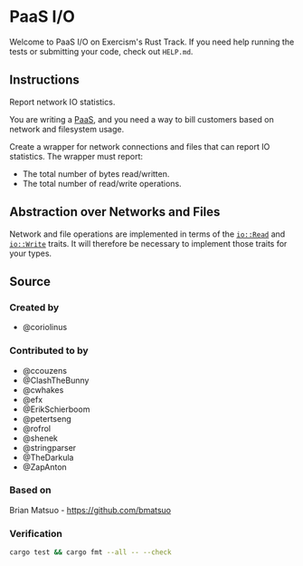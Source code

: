 # PaaS I/O

Welcome to PaaS I/O on Exercism's Rust Track.
If you need help running the tests or submitting your code, check out `HELP.md`.

## Instructions

Report network IO statistics.

You are writing a [PaaS][paas], and you need a way to bill customers based on network and filesystem usage.

Create a wrapper for network connections and files that can report IO statistics.
The wrapper must report:

- The total number of bytes read/written.
- The total number of read/write operations.

[paas]: https://en.wikipedia.org/wiki/Platform_as_a_service

## Abstraction over Networks and Files

Network and file operations are implemented in terms of the [`io::Read`][read] and [`io::Write`][write] traits. It will therefore be necessary to implement those traits for your types.

[read]: https://doc.rust-lang.org/std/io/trait.Read.html
[write]: https://doc.rust-lang.org/std/io/trait.Write.html

## Source

### Created by

- @coriolinus

### Contributed to by

- @ccouzens
- @ClashTheBunny
- @cwhakes
- @efx
- @ErikSchierboom
- @petertseng
- @rofrol
- @shenek
- @stringparser
- @TheDarkula
- @ZapAnton

### Based on

Brian Matsuo - https://github.com/bmatsuo


### Verification

```sh
cargo test && cargo fmt --all -- --check
```